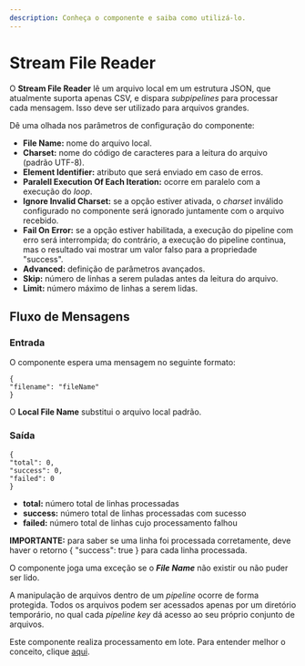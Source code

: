 ```yaml
---
description: Conheça o componente e saiba como utilizá-lo.
---
```


# Stream File Reader

O **Stream File Reader** lê um arquivo local em um estrutura JSON, que atualmente suporta apenas CSV, e dispara _subpipelines_ para processar cada mensagem. Isso deve ser utilizado para arquivos grandes.

Dê uma olhada nos parâmetros de configuração do componente:

* **File Name:** nome do arquivo local.
* **Charset:** nome do código de caracteres para a leitura do arquivo (padrão UTF-8).
* **Element Identifier:** atributo que será enviado em caso de erros.
* **Paralell Execution Of Each Iteration:** ocorre em paralelo com a execução do _loop_.
* **Ignore Invalid Charset:** se a opção estiver ativada, o _charset_ inválido configurado no componente será ignorado juntamente com o arquivo recebido.
* **Fail On Error:** se a opção estiver habilitada, a execução do pipeline com erro será interrompida; do contrário, a execução do pipeline continua, mas o resultado vai mostrar um valor falso para a propriedade "success".
* **Advanced:** definição de parâmetros avançados.
* **Skip:** número de linhas a serem puladas antes da leitura do arquivo.
* **Limit:** número máximo de linhas a serem lidas.

## Fluxo de Mensagens <a href="#fluxo-de-mensagens" id="fluxo-de-mensagens"></a>

### Entrada <a href="#entrada" id="entrada"></a>

O componente espera uma mensagem no seguinte formato:

```
{
"filename": "fileName"
}
```

O **Local File Name** substitui o arquivo local padrão.

### Saída <a href="#sada" id="sada"></a>

```
{
"total": 0,
"success": 0,
"failed": 0
}
```

* **total:** número total de linhas processadas
* **success:** número total de linhas processadas com sucesso
* **failed:** número total de linhas cujo processamento falhou

**IMPORTANTE:** para saber se uma linha foi processada corretamente, deve haver o retorno { "success": true } para cada linha processada.

O componente joga uma exceção se o _**File Name**_ não existir ou não puder ser lido.

A manipulação de arquivos dentro de um _pipeline_ ocorre de forma protegida. Todos os arquivos podem ser acessados apenas por um diretório temporário, no qual cada _pipeline key_ dá acesso ao seu próprio conjunto de arquivos.

Este componente realiza processamento em lote. Para entender melhor o conceito, clique [aqui](../../tutoriais-e-melhores-praticas/processamento-em-lote.md).
